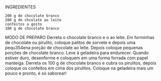 INGREDIENTES

    200 g de chocolate branco
    200 g de chcolate ao leite
    confeitos a gosto
    100 g de chocolate branco

MODO DE PREPARO
    Derreta o chocolate branco e o ao leite.
    Em forminhas de chocolate ou pirulito, coloque palitos de sorvete e depois uma pequ354ena porção de chocolate ao leite.
    Depois coloque pequenas porções de chocolate branco.
    Leve à geladeira para endurecer.
    Quando estiver duro, desenforme e coloquem em uma forma forrada com papel manteiga.
    Derreta os 100 g de chocolate branco e cubra os pirulitos, depois coloque os confeitos em cima dos pirulitos.
    Coloque na geladeira mais um pouco e pronto, é só saborear!

